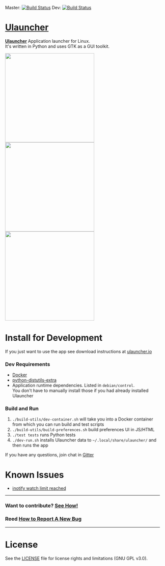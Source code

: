 Master: [![Build Status](https://travis-ci.org/Ulauncher/Ulauncher.svg?branch=master)](https://travis-ci.org/Ulauncher/Ulauncher)
Dev: [![Build Status](https://travis-ci.org/Ulauncher/Ulauncher.svg?branch=dev)](https://travis-ci.org/Ulauncher/Ulauncher)

[Ulauncher](http://ulauncher.io)
========

**[Ulauncher](http://ulauncher.io)** Application launcher for Linux.  
It's written in Python and uses GTK as a GUI toolkit.

<img width="290" aligh="left" src="http://i.imgur.com/3owfsfV.png?1">
<img width="290" aligh="left" src="http://i.imgur.com/W1rryU5.png?1">
<img width="290" aligh="left" src="http://i.imgur.com/Axhqjp0.png?1">

Install for Development
===========

If you just want to use the app see download instructions at [ulauncher.io](http://ulauncher.io)

### Dev Requirements

* [Docker](https://docs.docker.com/engine/installation/)
* [python-distutils-extra](https://launchpad.net/python-distutils-extra)
* Application runtime dependencies. Listed in `debian/control`.  
  You don't have to manually install those if you had already installed Ulauncher

### Build and Run
1. `./build-utils/dev-container.sh` will take you into a Docker container from which you can run build and test scripts
2. `./build-utils/build-preferences.sh` build preferences UI in JS/HTML
3. `./test tests` runs Python tests
4. `./dev-run.sh` installs Ulauncher data to `~/.local/share/ulauncher/` and then runs the app

If you have any questions, join chat in [Gitter](https://gitter.im/Ulauncher/General)

Known Issues
============

* [inotify watch limit reached](https://github.com/Ulauncher/Ulauncher/issues/51)

***
### Want to contribute? [See How!](https://github.com/Ulauncher/Ulauncher/wiki)

### Reed [How to Report A New Bug](https://github.com/Ulauncher/Ulauncher/wiki/How-to-Report-A-New-Bug)
***

License
=======

See the [LICENSE](LICENSE) file for license rights and limitations (GNU GPL v3.0).
